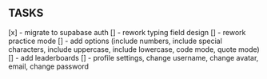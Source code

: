 ## TASKS

[x] - migrate to supabase auth
[] - rework typing field design
[] - rework practice mode
[] - add options (include numbers, include special characters, include uppercase, include lowercase, code mode, quote mode)
[] - add leaderboards
[] - profile settings, change username, change avatar, email, change password

